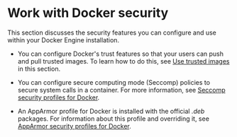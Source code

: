 <!-- [metadata]>
+++
title = "Work with Docker security"
description = "Sec"
keywords = ["seccomp, security, docker, documentation"]
[menu.main]
identifier="smn_secure_docker"
parent= "mn_use_docker"
+++
<![end-metadata]-->

# Work with Docker security

This section discusses the security features you can configure and use within your Docker Engine installation.

* You can configure Docker's trust features so that your users can push and pull trusted images. To learn how to do this, see [Use trusted images](trust/index.md) in this section.

* You can configure secure computing mode (Seccomp) policies to secure system calls in a container. For more information, see [Seccomp security profiles for Docker](seccomp.md).

* An AppArmor profile for Docker is installed with the official *.deb* packages. For information about this profile and overriding it, see [AppArmor security profiles for Docker](apparmor.md).

